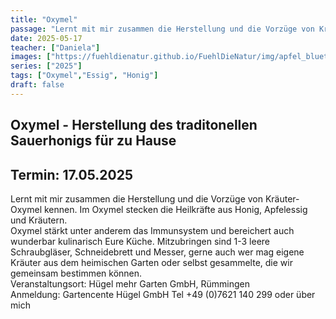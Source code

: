 ```yaml
---
title: "Oxymel"
passage: "Lernt mit mir zusammen die Herstellung und die Vorzüge von Kräuter- Oxymel kennen. Im Oxymel stecken die Heilkräfte aus Honig, Apfelessig und Kräutern."
date: 2025-05-17
teacher: ["Daniela"]
images: ["https://fuehldienatur.github.io/FuehlDieNatur/img/apfel_bluete.jpg"]
series: ["2025"]
tags: ["Oxymel","Essig", "Honig"]
draft: false
---
```

## Oxymel - Herstellung des traditonellen Sauerhonigs für zu Hause

## Termin: 17.05.2025

Lernt mit mir zusammen die Herstellung und die Vorzüge von Kräuter- Oxymel kennen. Im Oxymel stecken die Heilkräfte aus Honig, Apfelessig und Kräutern.
<br>
Oxymel stärkt unter anderem das Immunsystem und bereichert auch wunderbar kulinarisch Eure Küche.
Mitzubringen sind 1-3 leere Schraubgläser, Schneidebrett und Messer, gerne auch wer mag eigene Kräuter aus dem heimischen Garten oder selbst gesammelte, die wir gemeinsam bestimmen können.
<br>
Veranstaltungsort: Hügel mehr Garten GmbH, Rümmingen
<br>
Anmeldung: Gartencente Hügel GmbH Tel +49 (0)7621 140 299 oder über mich

